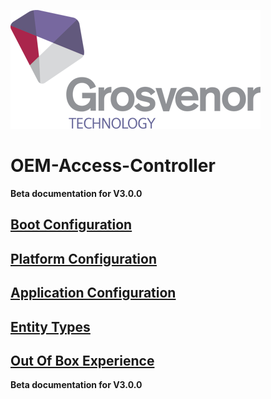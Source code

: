 ![](media/0abe22ee2f204ba44e787a8acd1d1bd9.png)

# OEM-Access-Controller

**Beta documentation for V3.0.0**

## [Boot Configuration](BootConfiguration/Overview.md)

## [Platform Configuration](PlatformConfiguration/Overview.md)

## [Application Configuration](ApplicationConfiguration/Overview.md)

## [Entity Types](Entities/EntityTypes.md)

## [Out Of Box Experience](oobe.md)

**Beta documentation for V3.0.0**